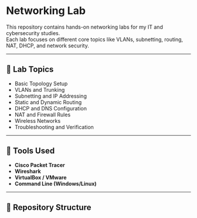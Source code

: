 # Networking Lab

This repository contains hands-on networking labs for my IT and cybersecurity studies.  
Each lab focuses on different core topics like VLANs, subnetting, routing, NAT, DHCP, and network security.

---

## 🧱 Lab Topics
- Basic Topology Setup  
- VLANs and Trunking  
- Subnetting and IP Addressing  
- Static and Dynamic Routing  
- DHCP and DNS Configuration  
- NAT and Firewall Rules  
- Wireless Networks  
- Troubleshooting and Verification  

---

## 🧰 Tools Used
- **Cisco Packet Tracer**
- **Wireshark**
- **VirtualBox / VMware**
- **Command Line (Windows/Linux)**

---

## 📁 Repository Structure
